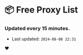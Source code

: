 # :package: Free Proxy List
### Updated every 15 minutes.

- Last updated: `2024-08-08 22:31`

:heart:

